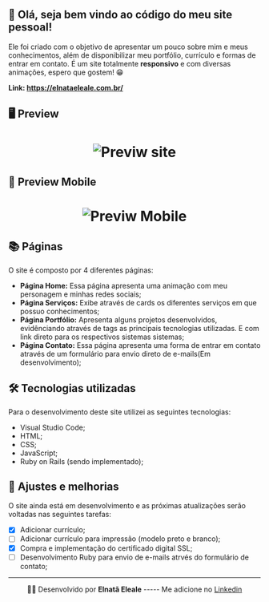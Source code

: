 
## 👋 Olá, seja bem vindo ao código do meu site pessoal!
Ele foi criado com o objetivo de apresentar um pouco sobre mim e meus conhecimentos, além de disponibilizar meu portfólio, currículo e formas de entrar em contato. 
É um site totalmente **responsivo** e com diversas animações, espero que gostem! 😁

**Link: https://elnataeleale.com.br/**

## 🖥 Preview 
<h1 align="center">
   <img src="/github/pc.GIF" alt="Previw site"/>
</h1>


## 📱 Preview Mobile
<h1 align="center">
   <img src="/github/celular.GIF" alt="Previw Mobile"/>
</h1>

## 📚 Páginas 
O site é composto por 4 diferentes páginas:

- **Página Home:** Essa página apresenta uma animação com meu personagem e minhas redes sociais;
- **Página Serviços:** Exibe através de cards os diferentes serviços em que possuo conhecimentos;
- **Página Portfólio:** Apresenta alguns projetos desenvolvidos, evidênciando através de tags as principais tecnologias utilizadas. E com link direto para os respectivos sistemas sistemas;
- **Página Contato:** Essa página apresenta uma forma de entrar em contato através de um formulário para envio direto de e-mails(Em desenvolvimento);



## 🛠 Tecnologias utilizadas
Para o desenvolvimento deste site utilizei as seguintes tecnologias:
- Visual Studio Code;
- HTML;
- CSS;
- JavaScript;
- Ruby on Rails (sendo implementado);

## 📌 Ajustes e melhorias
O site ainda está em desenvolvimento e as próximas atualizações serão voltadas nas seguintes tarefas:

- [x] Adicionar currículo;
- [ ] Adicionar currículo para impressão (modelo preto e branco); 
- [x] Compra e implementação do certificado digital SSL;
- [ ] Desenvolvimento Ruby para envio de e-mails atrvés do formulário de contato;
---
<p align= center>
🐱‍👤 Desenvolvido por <strong>Elnatã Eleale</strong>   -----   Me adicione no <a href="https://www.linkedin.com/in/elnatã/"target="_blank">Linkedin</a>
</p>
